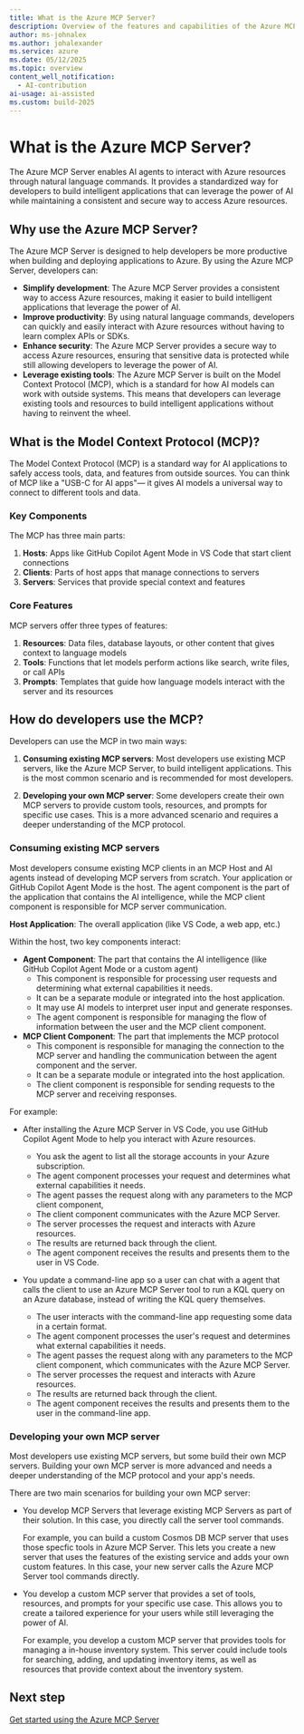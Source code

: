 ```yaml
---
title: What is the Azure MCP Server?
description: Overview of the features and capabilities of the Azure MCP Server that helps developers be more productive when building and deploying apps to Azure.
author: ms-johnalex
ms.author: johalexander
ms.service: azure
ms.date: 05/12/2025
ms.topic: overview 
content_well_notification: 
  - AI-contribution
ai-usage: ai-assisted
ms.custom: build-2025
---
```


# What is the Azure MCP Server?

The Azure MCP Server enables AI agents to interact with Azure resources through natural language commands. It provides a standardized way for developers to build intelligent applications that can leverage the power of AI while maintaining a consistent and secure way to access Azure resources.

## Why use the Azure MCP Server?

The Azure MCP Server is designed to help developers be more productive when building and deploying applications to Azure.  By using the Azure MCP Server, developers can:

- **Simplify development**: The Azure MCP Server provides a consistent way to access Azure resources, making it easier to build intelligent applications that leverage the power of AI.
- **Improve productivity**: By using natural language commands, developers can quickly and easily interact with Azure resources without having to learn complex APIs or SDKs.   
- **Enhance security**: The Azure MCP Server provides a secure way to access Azure resources, ensuring that sensitive data is protected while still allowing developers to leverage the power of AI.
- **Leverage existing tools**: The Azure MCP Server is built on the Model Context Protocol (MCP), which is a standard for how AI models can work with outside systems. This means that developers can leverage existing tools and resources to build intelligent applications without having to reinvent the wheel.

## What is the Model Context Protocol (MCP)?

The Model Context Protocol (MCP) is a standard way for AI applications to safely access tools, data, and features from outside sources. You can think of MCP like a "USB-C for AI apps"— it gives AI models a universal way to connect to different tools and data.

### Key Components

The MCP has three main parts:

1. **Hosts**: Apps like GitHub Copilot Agent Mode in VS Code that start client connections
2. **Clients**: Parts of host apps that manage connections to servers
3. **Servers**: Services that provide special context and features

### Core Features

MCP servers offer three types of features:

1. **Resources**: Data files, database layouts, or other content that gives context to language models
2. **Tools**: Functions that let models perform actions like search, write files, or call APIs
3. **Prompts**: Templates that guide how language models interact
    with the server and its resources

## How do developers use the MCP?

Developers can use the MCP in two main ways:

1. **Consuming existing MCP servers**: Most developers use existing MCP servers, like the Azure MCP Server, to build intelligent applications. This is the most common scenario and is recommended for most developers. 

1. **Developing your own MCP server**: Some developers create their own MCP servers to provide custom tools, resources, and prompts for specific use cases. This is a more advanced scenario and requires a deeper understanding of the MCP protocol.

### Consuming existing MCP servers

Most developers consume existing MCP clients in an MCP Host and AI agents instead of developing MCP servers from scratch. Your application or GitHub Copilot Agent Mode is the host. The agent component is the part of the application that contains the AI intelligence, while the MCP client component is responsible for MCP server communication.

**Host Application**: The overall application (like VS Code, a web app, etc.)
   
   Within the host, two key components interact:
   
   - **Agent Component**: The part that contains the AI intelligence (like GitHub Copilot Agent Mode or a custom agent)
     - This component is responsible for processing user requests and determining what external capabilities it needs.
     - It can be a separate module or integrated into the host application.
     - It may use AI models to interpret user input and generate responses.
     - The agent component is responsible for managing the flow of information between the user and the MCP client component.
   - **MCP Client Component**: The part that implements the MCP protocol
        - This component is responsible for managing the connection to the MCP server and handling the communication between the agent component and the server.
        - It can be a separate module or integrated into the host application.
        - The client component is responsible for sending requests to the MCP server and receiving responses.

For example:

- After installing the Azure MCP Server in VS Code, you use GitHub Copilot Agent Mode to help you interact with Azure resources.
  
    - You ask the agent to list all the storage accounts in your Azure subscription.
    - The agent component processes your request and determines what external capabilities it needs. 
    - The agent passes the request along with any parameters to the MCP client component,
    - The client component communicates with the Azure MCP Server. 
    - The server processes the request and interacts with Azure resources.
    - The results are returned back through the client.
    - The agent component receives the results and presents them to the user  in VS Code.

- You update a command-line app so a user can chat with a agent that calls the client to use an Azure MCP Server tool to run a KQL query on an Azure database, instead of writing the KQL query themselves.
    - The user interacts with the command-line app requesting some data in a certain format.
    - The agent component processes the user's request and determines what external capabilities it needs.
    - The agent passes the request along with any parameters to the MCP client component, which communicates with the Azure MCP Server. 
    - The server processes the request and interacts with Azure resources.
    - The results are returned back through the client. 
    - The agent component receives the results and presents them to the user in the command-line app.

### Developing your own MCP server

Most developers use existing MCP servers, but some build their own MCP servers. Building your own MCP server is more advanced and needs a deeper understanding of the MCP protocol and your app's needs.

There are two main scenarios for building your own MCP server:

- You develop MCP Servers that leverage existing MCP Servers as part of their solution. In this case, you directly call the server tool commands.

    For example, you can build a custom Cosmos DB MCP server that uses those specfic tools in Azure MCP Server. This lets you create a new server that uses the features of the existing service and adds your own custom features. In this case, your new server calls the Azure MCP Server tool commands directly.

- You develop a custom MCP server that provides a set of tools, resources, and prompts for your specific use case. This allows you to create a tailored experience for your users while still leveraging the power of AI.

    For example, you develop a custom MCP server that provides tools for managing a in-house inventory system. This server could include tools for searching, adding, and updating inventory items, as well as resources that provide context about the inventory system.

## Next step

[Get started using the Azure MCP Server](./get-started.md)